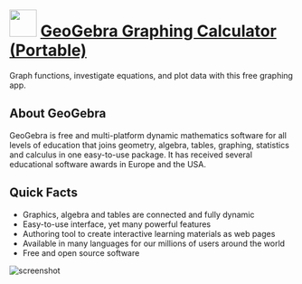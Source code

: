 ﻿# <img src="https://cdn.jsdelivr.net/gh/chtof/chocolatey-packages/automatic/geogebra6/geogebra6.png" width="48" height="48"/> [GeoGebra Graphing Calculator (Portable)](https://chocolatey.org/packages/geogebra6)

Graph functions, investigate equations, and plot data with this free graphing app.

## About GeoGebra
GeoGebra is free and multi-platform dynamic mathematics software for all levels of education that joins geometry, algebra, tables, graphing, statistics and calculus in one easy-to-use package. It has received several educational software awards in Europe and the USA.

## Quick Facts

- Graphics, algebra and tables are connected and fully dynamic
- Easy-to-use interface, yet many powerful features
- Authoring tool to create interactive learning materials as web pages
- Available in many languages for our millions of users around the world
- Free and open source software

![screenshot](https://cdn.jsdelivr.net/gh/chtof/chocolatey-packages/automatic/geogebra6/screenshot.png)
